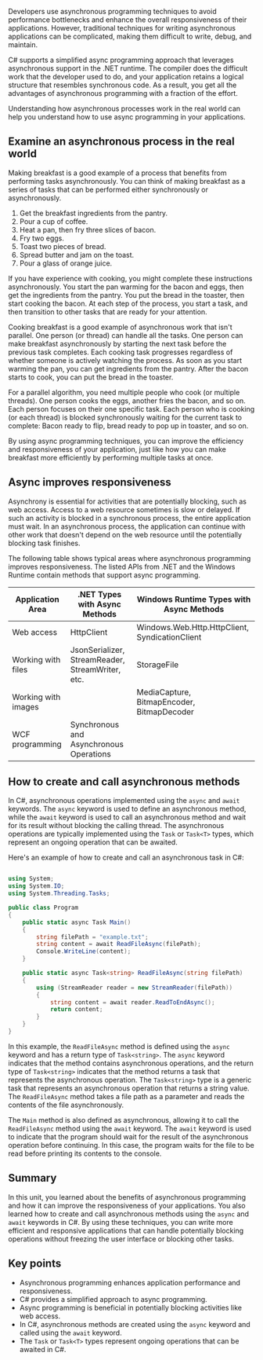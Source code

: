 Developers use asynchronous programming techniques to avoid performance bottlenecks and enhance the overall responsiveness of their applications. However, traditional techniques for writing asynchronous applications can be complicated, making them difficult to write, debug, and maintain.

C# supports a simplified async programming approach that leverages asynchronous support in the .NET runtime. The compiler does the difficult work that the developer used to do, and your application retains a logical structure that resembles synchronous code. As a result, you get all the advantages of asynchronous programming with a fraction of the effort.

Understanding how asynchronous processes work in the real world can help you understand how to use async programming in your applications.

## Examine an asynchronous process in the real world

Making breakfast is a good example of a process that benefits from performing tasks asynchronously. You can think of making breakfast as a series of tasks that can be performed either synchronously or asynchronously.

1. Get the breakfast ingredients from the pantry.
1. Pour a cup of coffee.
1. Heat a pan, then fry three slices of bacon.
1. Fry two eggs.
1. Toast two pieces of bread.
1. Spread butter and jam on the toast.
1. Pour a glass of orange juice.

If you have experience with cooking, you might complete these instructions asynchronously. You start the pan warming for the bacon and eggs, then get the ingredients from the pantry. You put the bread in the toaster, then start cooking the bacon. At each step of the process, you start a task, and then transition to other tasks that are ready for your attention.

Cooking breakfast is a good example of asynchronous work that isn't parallel. One person (or thread) can handle all the tasks. One person can make breakfast asynchronously by starting the next task before the previous task completes. Each cooking task progresses regardless of whether someone is actively watching the process. As soon as you start warming the pan, you can get ingredients from the pantry. After the bacon starts to cook, you can put the bread in the toaster.

For a parallel algorithm, you need multiple people who cook (or multiple threads). One person cooks the eggs, another fries the bacon, and so on. Each person focuses on their one specific task. Each person who is cooking (or each thread) is blocked synchronously waiting for the current task to complete: Bacon ready to flip, bread ready to pop up in toaster, and so on.

By using async programming techniques, you can improve the efficiency and responsiveness of your application, just like how you can make breakfast more efficiently by performing multiple tasks at once.

## Async improves responsiveness

Asynchrony is essential for activities that are potentially blocking, such as web access. Access to a web resource sometimes is slow or delayed. If such an activity is blocked in a synchronous process, the entire application must wait. In an asynchronous process, the application can continue with other work that doesn't depend on the web resource until the potentially blocking task finishes.

The following table shows typical areas where asynchronous programming improves responsiveness. The listed APIs from .NET and the Windows Runtime contain methods that support async programming.

| Application Area   | .NET Types with Async Methods       | Windows Runtime Types with Async Methods |
|--------------------|-------------------------------------|------------------------------------------|
| Web access         | HttpClient                         | Windows.Web.Http.HttpClient, SyndicationClient |
| Working with files | JsonSerializer, StreamReader, StreamWriter, etc. | StorageFile                              |
| Working with images|                                     | MediaCapture, BitmapEncoder, BitmapDecoder |
| WCF programming    | Synchronous and Asynchronous Operations |                                          |

## How to create and call asynchronous methods

In C#, asynchronous operations implemented using the `async` and `await` keywords. The `async` keyword is used to define an asynchronous method, while the `await` keyword is used to call an asynchronous method and wait for its result without blocking the calling thread. The asynchronous operations are typically implemented using the `Task` or `Task<T>` types, which represent an ongoing operation that can be awaited.

Here's an example of how to create and call an asynchronous task in C#:

```csharp

using System;
using System.IO;
using System.Threading.Tasks;

public class Program
{
    public static async Task Main()
    {
        string filePath = "example.txt";
        string content = await ReadFileAsync(filePath);
        Console.WriteLine(content);
    }

    public static async Task<string> ReadFileAsync(string filePath)
    {
        using (StreamReader reader = new StreamReader(filePath))
        {
            string content = await reader.ReadToEndAsync();
            return content;
        }
    }
}

```

In this example, the `ReadFileAsync` method is defined using the `async` keyword and has a return type of `Task<string>`. The `async` keyword indicates that the method contains asynchronous operations, and the return type of `Task<string>` indicates that the method returns a task that represents the asynchronous operation. The `Task<string>` type is a generic task that represents an asynchronous operation that returns a string value. The `ReadFileAsync` method takes a file path as a parameter and reads the contents of the file asynchronously.

The `Main` method is also defined as asynchronous, allowing it to call the `ReadFileAsync` method using the `await` keyword. The `await` keyword is used to indicate that the program should wait for the result of the asynchronous operation before continuing. In this case, the program waits for the file to be read before printing its contents to the console.

## Summary

In this unit, you learned about the benefits of asynchronous programming and how it can improve the responsiveness of your applications. You also learned how to create and call asynchronous methods using the `async` and `await` keywords in C#. By using these techniques, you can write more efficient and responsive applications that can handle potentially blocking operations without freezing the user interface or blocking other tasks.

## Key points

- Asynchronous programming enhances application performance and responsiveness.
- C# provides a simplified approach to async programming.
- Async programming is beneficial in potentially blocking activities like web access.
- In C#, asynchronous methods are created using the `async` keyword and called using the `await` keyword.
- The `Task` or `Task<T>` types represent ongoing operations that can be awaited in C#.
